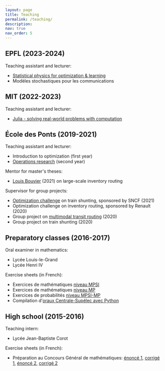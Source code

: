 ```yaml
---
layout: page
title: Teaching
permalink: /teaching/
description:
nav: true
nav_order: 5
---
```


## EPFL (2023-2024)

Teaching assistant and lecturer:
- <a href="https://edu.epfl.ch/coursebook/en/statistical-physics-for-optimization-learning-PHYS-642">Statistical physics for optimization & learning</a>
- Modèles stochastiques pour les communications

## MIT (2022-2023)

Teaching assistant and lecturer:
- <a href="https://github.com/mitmath/JuliaComputation">Julia - solving real-world problems with computation</a>

## École des Ponts (2019-2021)

Teaching assistant and lecturer:
- Introduction to optimization (first year)
- <a href="/teaching/reop2021/">Operations research</a> (second year)

Mentor for master's theses:
- <a href="https://louisbouvier.github.io/">Louis Bouvier</a> (2021) on large-scale inventory routing

Supervisor for group projects:
- <a href="https://kiro.enpc.org/">Optimization challenge</a> on train shunting, sponsored by SNCF (2021)
- Optimization challenge on inventory routing, sponsored by Renault (2020)
- Group project on <a href="https://www.youtube.com/watch?v=bQ0FSKwVTw0">multimodal transit routing</a> (2020)
- Group project on train shunting (2020)

## Preparatory classes (2016-2017)

Oral examiner in mathematics:
- Lycée Louis-le-Grand
- Lycée Henri IV

Exercise sheets (in French):
- Exercices de mathématiques <a href="../assets/pdf/prepa/Mes%20colles%20MPSI.pdf">niveau MPSI</a>
- Exercices de mathématiques <a href="../assets/pdf/prepa/Mes%20colles%20MP.pdf">niveau MP</a>
- Exercices de probabilités <a href="../assets/pdf/prepa/Mes%20exos%20probas.pdf">niveau MPSI-MP</a>
- Compilation d'<a href="../assets/pdf/prepa/Centrale%20Python.pdf">oraux Centrale-Supélec avec Python</a>

## High school (2015-2016)

Teaching intern:
  - Lycée Jean-Baptiste Corot

Exercise sheets (in French):

- Préparation au Concours Général de mathématiques: <a href="../assets/pdf/prepa/Exos%20CG%201.pdf">énoncé 1</a>, <a href="../assets/pdf/prepa/Correction%20CG%201.pdf">corrigé 1</a>, <a href="../assets/pdf/prepa/Exos%20CG%201.pdf">énoncé 2</a>, <a href="../assets/pdf/prepa/Correction%20CG%201.pdf">corrigé 2</a>
